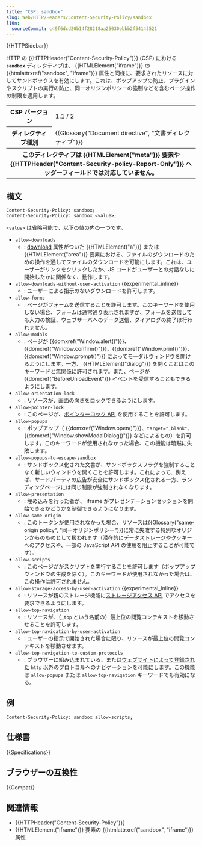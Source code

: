 ```yaml
---
title: "CSP: sandbox"
slug: Web/HTTP/Headers/Content-Security-Policy/sandbox
l10n:
  sourceCommit: c49f6dcd20b14f28218aa26030ebbb2f54143521
---
```


{{HTTPSidebar}}

HTTP の {{HTTPHeader("Content-Security-Policy")}} (CSP) における **`sandbox`** ディレクティブは、 {{HTMLElement("iframe")}} の {{htmlattrxref("sandbox", "iframe")}} 属性と同様に、要求されたリソースに対してサンドボックスを有効にします。これは、ポップアップの防止、プラグインやスクリプトの実行の防止、同一オリジンポリシーの強制などを含むページ操作の制限を適用します。

<table class="properties">
  <tbody>
    <tr>
      <th scope="row">CSP バージョン</th>
      <td>1.1 / 2</td>
    </tr>
    <tr>
      <th scope="row">ディレクティブ種別</th>
      <td>{{Glossary("Document directive", "文書ディレクティブ")}}</td>
    </tr>
    <tr>
      <th colspan="2" scope="row">
        このディレクティブは {{HTMLElement("meta")}} 要素や {{HTTPHeader("Content-Security-policy-Report-Only")}} ヘッダーフィールドでは対応していません。
      </th>
    </tr>
  </tbody>
</table>

## 構文

```http
Content-Security-Policy: sandbox;
Content-Security-Policy: sandbox <value>;
```

`<value>` は省略可能で、以下の値の内の一つです。

- `allow-downloads`
  - : [download](/ja/docs/Web/HTML/Element/a#attr-download) 属性がついた {{HTMLElement("a")}} または {{HTMLElement("area")}} 要素における、ファイルのダウンロードのための操作を通してファイルのダウンロードを可能にします。これは、ユーザーがリンクをクリックしたか、JS コードがユーザーとの対話なしに開始したかに関係なく、動作します。
- `allow-downloads-without-user-activation` {{experimental_inline}}
  - : ユーザーによる指示のないダウンロードを許可します。
- `allow-forms`
  - : ページがフォームを送信することを許可します。このキーワードを使用しない場合、フォームは通常通り表示されますが、フォームを送信しても入力の検証、ウェブサーバへのデータ送信、ダイアログの終了は行われません。
- `allow-modals`
  - : ページが {{domxref("Window.alert()")}}、{{domxref("Window.confirm()")}}、{{domxref("Window.print()")}}、{{domxref("Window.prompt()")}} によってモーダルウィンドウを開けるようにします。一方、 {{HTMLElement("dialog")}} を開くことはこのキーワードと無関係に許可されます。また、ページが {{domxref("BeforeUnloadEvent")}} イベントを受信することもできるようにします。
- `allow-orientation-lock`
  - : リソースが、[画面の向きをロック](/ja/docs/Web/API/Screen/lockOrientation)できるようにします。
- `allow-pointer-lock`
  - : このページが、[ポインターロック API](/ja/docs/Web/API/Pointer_Lock_API) を使用することを許可します。
- `allow-popups`
  - : ポップアップ（ {{domxref("Window.open()")}}、`target="_blank"`、{{domxref("Window.showModalDialog()")}} などによるもの）を許可します。このキーワードが使用されなかった場合、この機能は暗黙に失敗します。
- `allow-popups-to-escape-sandbox`
  - : サンドボックス化された文書が、サンドボックスフラグを強制することなく新しいウィンドウを開くことを許可します。これによって、例えば、サードパーティの広告が安全にサンドボックス化される一方、ランディングページには同じ制限が強制されなくなります。
- `allow-presentation`
  - : 埋め込みを行った者が、 iframe がプレゼンテーションセッションを開始できるかどうかを制御できるようになります。
- `allow-same-origin`
  - : このトークンが使用されなかった場合、リソースは{{Glossary("same-origin policy", "同一オリジンポリシー")}}に常に失敗する特別なオリジンからのものとして扱われます（潜在的に[データストレージやクッキー](/ja/docs/Web/Security/Same-origin_policy#cross-origin_data_storage_access)へのアクセスや、一部の JavaScript API の使用を阻止することが可能です）。
- `allow-scripts`
  - : このページががスクリプトを実行することを許可します（ポップアップウィンドウの生成を除く）。このキーワードが使用されなかった場合は、この操作は許可されません。
- `allow-storage-access-by-user-activation` {{experimental_inline}}
  - : リソースが親のストレージ機能に[ストレージアクセス API](/ja/docs/Web/API/Storage_Access_API) でアクセスを要求できるようにします。
- `allow-top-navigation`
  - : リソースが、（`_top` という名前の）最上位の閲覧コンテキストを移動させることを許可します。
- `allow-top-navigation-by-user-activation`
  - : ユーザーの指示で開始された場合に限り、リソースが最上位の閲覧コンテキストを移動させます。
- `allow-top-navigation-to-custom-protocols`
  - : ブラウザーに組み込まれている、または[ウェブサイトによって登録された](/ja/docs/Web/API/Navigator/registerProtocolHandler/Web-based_protocol_handlers) `http` 以外のプロトコルへのナビゲーションを可能にします。この機能は `allow-popups` または `allow-top-navigation` キーワードでも有効になる。

## 例

```http
Content-Security-Policy: sandbox allow-scripts;
```

## 仕様書

{{Specifications}}

## ブラウザーの互換性

{{Compat}}

## 関連情報

- {{HTTPHeader("Content-Security-Policy")}}
- {{HTMLElement("iframe")}} 要素の {{htmlattrxref("sandbox", "iframe")}} 属性
